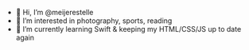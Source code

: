  - 👋  Hi, I’m @meijerestelle
 - 👀  I’m interested in photography, sports, reading
 - 🌱  I’m currently learning Swift & keeping my HTML/CSS/JS up to date again
